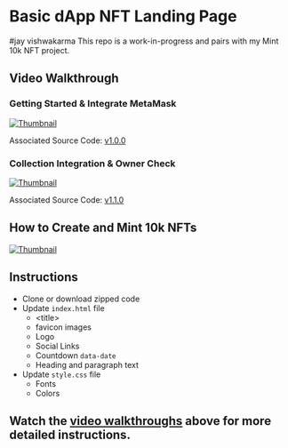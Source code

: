 # Basic dApp NFT Landing Page
#jay vishwakarma
This repo is a work-in-progress and pairs with my Mint 10k NFT project. 

## Video Walkthrough

### Getting Started & Integrate MetaMask

[![Thumbnail](https://img.youtube.com/vi/WZQSVv67NBc/maxresdefault.jpg)](https://youtu.be/WZQSVv67NBc)

Associated Source Code: [v1.0.0](https://github.com/codeSTACKr/nft-landing-page/releases/tag/v1.0.0)

### Collection Integration & Owner Check

[![Thumbnail](https://img.youtube.com/vi/g2h-N_E1up0/maxresdefault.jpg)](https://youtu.be/g2h-N_E1up0)

Associated Source Code: [v1.1.0](https://github.com/codeSTACKr/nft-landing-page/releases/tag/v1.1.0)

## How to Create and Mint 10k NFTs

[![Thumbnail](https://img.youtube.com/vi/AaCgydeMu64/maxresdefault.jpg)](https://youtu.be/AaCgydeMu64)

## Instructions

- Clone or download zipped code
- Update `index.html` file
  - \<title\>
  - favicon images
  - Logo
  - Social Links
  - Countdown `data-date`
  - Heading and paragraph text
- Update `style.css` file
  - Fonts
  - Colors

## Watch the [video walkthroughs](#video-walkthrough) above for more detailed instructions.
